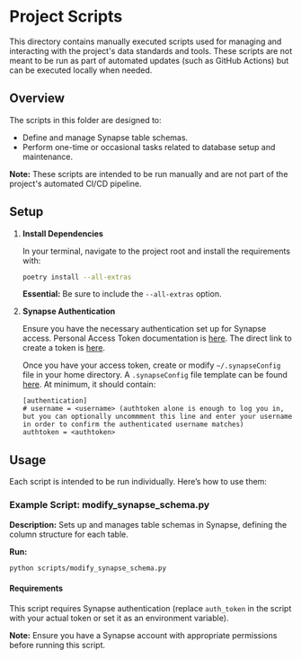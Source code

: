 # Project Scripts

This directory contains manually executed scripts used for managing and interacting with the project's data standards and tools. These scripts are not meant to be run as part of automated updates (such as GitHub Actions) but can be executed locally when needed.

## Overview

The scripts in this folder are designed to:

- Define and manage Synapse table schemas.
- Perform one-time or occasional tasks related to database setup and maintenance.

**Note:** These scripts are intended to be run manually and are not part of the project's automated CI/CD pipeline.

## Setup

1. **Install Dependencies**

    In your terminal, navigate to the project root and install the requirements with:

    ```bash
    poetry install --all-extras
    ```

    **Essential:** Be sure to include the `--all-extras` option.


2. **Synapse Authentication**

    Ensure you have the necessary authentication set up for Synapse access. Personal Access Token documentation is
    [here](https://help.synapse.org/docs/Managing-Your-Account.2055405596.html#ManagingYourAccount-PersonalAccessTokens).
    The direct link to create a token is [here](https://accounts.synapse.org/authenticated/personalaccesstokens).

    Once you have your access token, create or modify `~/.synapseConfig` file in your home directory.
    A `.synapseConfig` file template can be found [here](https://help.synapse.org/docs/Client-Configuration.1985446156.html).
    At minimum, it should contain:

    ```shell
    [authentication]
    # username = <username> (authtoken alone is enough to log you in, but you can optionally uncommment this line and enter your username in order to confirm the authenticated username matches)
    authtoken = <authtoken>
    ```


## Usage

Each script is intended to be run individually. Here’s how to use them:

### Example Script: modify_synapse_schema.py

**Description:** Sets up and manages table schemas in Synapse, defining the column structure for each table.

**Run:**

```bash
python scripts/modify_synapse_schema.py
```

#### Requirements

This script requires Synapse authentication (replace `auth_token` in the script with your actual token or set it as an environment variable).

**Note:** Ensure you have a Synapse account with appropriate permissions before running this script.
